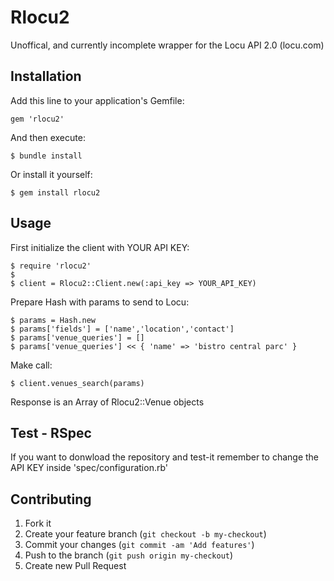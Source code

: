 # Rlocu2

Unoffical, and currently incomplete wrapper for the Locu API 2.0 (locu.com)

## Installation

Add this line to your application's Gemfile:

    gem 'rlocu2'

And then execute:

    $ bundle install

Or install it yourself:

    $ gem install rlocu2

## Usage

First initialize the client with YOUR API KEY:

    $ require 'rlocu2'
    $
    $ client = Rlocu2::Client.new(:api_key => YOUR_API_KEY)

Prepare Hash with params to send to Locu:

    $ params = Hash.new
    $ params['fields'] = ['name','location','contact']
    $ params['venue_queries'] = []
    $ params['venue_queries'] << { 'name' => 'bistro central parc' }

Make call:

    $ client.venues_search(params)

Response is an Array of Rlocu2::Venue objects

## Test - RSpec

If you want to donwload the repository and test-it remember to change the API KEY inside 'spec/configuration.rb'

## Contributing

1. Fork it
2. Create your feature branch (`git checkout -b my-checkout`)
3. Commit your changes (`git commit -am 'Add features'`)
4. Push to the branch (`git push origin my-checkout`)
5. Create new Pull Request